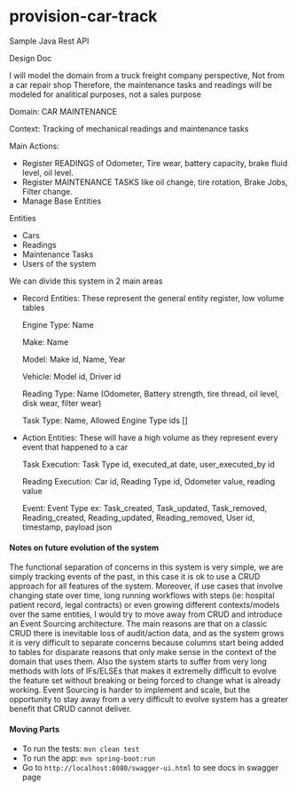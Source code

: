 # provision-car-track
Sample Java Rest API

Design Doc

I will model the domain from a truck  freight company perspective, Not from a car repair shop 
Therefore, the maintenance tasks and readings will be modeled for analitical purposes, not a sales purpose


Domain: CAR MAINTENANCE 

Context: Tracking of mechanical readings and maintenance tasks

Main Actions: 
 - Register READINGS of Odometer, Tire wear, battery capacity, brake fluid level, oil level.
 - Register MAINTENANCE TASKS like oil change, tire rotation, Brake Jobs, Filter change.
 - Manage Base Entities

Entities
 - Cars
 - Readings
 - Maintenance Tasks
 - Users of the system

We can divide this system in 2 main areas
 - Record Entities: These represent the general entity register, low volume tables
    
    Engine Type: Name 
    
    Make: Name
    
    Model: Make id, Name, Year
    
    
    Vehicle: Model id, Driver id
    
    Reading Type: Name (Odometer, Battery strength, tire thread, oil level, disk wear, filter wear)
    
    Task Type: Name, Allowed Engine Type ids []
 
 
 - Action Entities: These will have a high volume as they represent every event that happened to a car 
    
    Task Execution: Task Type id, executed_at date, user_executed_by id
    
    Reading Execution: Car id, Reading Type id, Odometer value, reading value 
    
    Event: Event Type ex: Task_created, Task_updated, Task_removed, Reading_created, Reading_updated, Reading_removed, User id, timestamp, payload json
    
#### Notes on future evolution of the system

   The functional separation of concerns in this system is very simple, we are simply tracking events of the past, in this case it is ok to use a CRUD approach for all features of the system. 
    Moreover, if use cases that involve changing state over time, long running workflows with steps (ie: hospital patient record, legal contracts) or even growing different contexts/models over the same entities, I would try to move away from  CRUD and introduce an Event Sourcing architecture. 
    The main reasons are that on a classic CRUD there is inevitable loss of audit/action data, and as the system grows it is very difficult to separate concerns because columns start being added to tables for disparate reasons that only make sense in the context of the domain that uses them. 
    Also the system starts to suffer from very long methods with lots of IFs/ELSEs that makes it extremelly difficult to evolve the feature set without breaking or being forced to change what is already working.
    Event Sourcing is harder to implement and scale, but the opportunity to stay away from a very difficult to evolve system has a greater benefit that CRUD cannot deliver.



#### Moving Parts
- To run the tests: `mvn clean test`
- To run the app: `mvn spring-boot:run`
- Go to `http://localhost:8080/swagger-ui.html` to see docs in swagger page

